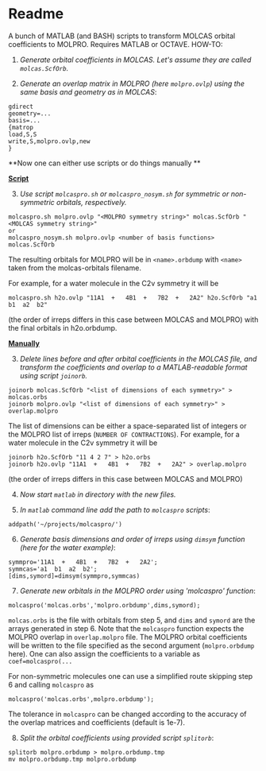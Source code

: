 # Readme

A bunch of MATLAB (and BASH) scripts to transform MOLCAS orbital coefficients to MOLPRO.
Requires MATLAB or OCTAVE.
HOW-TO:

1) *Generate orbital coefficients in MOLCAS. Let's assume they are called `molcas.ScfOrb`.*

2) *Generate an overlap matrix in MOLPRO (here `molpro.ovlp`) using the same basis and geometry as in MOLCAS*:

```
gdirect
geometry=...
basis=...
{matrop
load,S,S
write,S,molpro.ovlp,new
}
```

**Now one can either use scripts or do things manually **

<u>**Script**</u>

3) *Use script `molcaspro.sh` or `molcaspro_nosym.sh` for symmetric or non-symmetric orbitals, respectively.*
```
molcaspro.sh molpro.ovlp "<MOLPRO symmetry string>" molcas.ScfOrb "<MOLCAS symmetry string>"
or
molcaspro_nosym.sh molpro.ovlp <number of basis functions> molcas.ScfOrb
```
The resulting orbitals for MOLPRO will be in `<name>.orbdump` with `<name>` taken from the molcas-orbitals filename.

For example, for a water molecule in the C2v symmetry it will be
```
molcaspro.sh h2o.ovlp "11A1  +   4B1  +   7B2  +   2A2" h2o.ScfOrb "a1  b1  a2  b2"
```
(the order of irreps differs in this case between MOLCAS and MOLPRO) with the final orbitals in h2o.orbdump.

<u>**Manually**</u>

3) *Delete lines before and after orbital coefficients in the MOLCAS file, and transform the coefficients and overlap to a MATLAB-readable format using script `joinorb`.*
```
joinorb molcas.ScfOrb "<list of dimensions of each symmetry>" > molcas.orbs
joinorb molpro.ovlp "<list of dimensions of each symmetry>" > overlap.molpro
```

The list of dimensions can be either a space-separated list of integers or the MOLPRO list of irreps (`NUMBER OF CONTRACTIONS`).
For example, for a water molecule in the C2v symmetry it will be

```
joinorb h2o.ScfOrb "11 4 2 7" > h2o.orbs
joinorb h2o.ovlp "11A1  +   4B1  +   7B2  +   2A2" > overlap.molpro
```

(the order of irreps differs in this case between MOLCAS and MOLPRO)

4) *Now start `matlab` in directory with the new files.*

5) *In `matlab` command line add the path to `molcaspro` scripts*:

```
addpath('~/projects/molcaspro/')
```

6) *Generate basis dimensions and order of irreps using `dimsym` function (here for the water example)*:

```
symmpro='11A1  +   4B1  +   7B2  +   2A2';
symmcas='a1  b1  a2  b2';
[dims,symord]=dimsym(symmpro,symmcas)
```

7) *Generate new orbitals in the MOLPRO order using 'molcaspro' function*:

```
molcaspro('molcas.orbs','molpro.orbdump',dims,symord);
```

`molcas.orbs` is the file with orbitals from step 5, and `dims` and `symord` are the arrays generated in step 6. Note that the `molcaspro` function expects the MOLPRO overlap in `overlap.molpro` file.
The MOLPRO orbital coefficients will be written to the file specified as the second argument (`molpro.orbdump` here).
One can also assign the coefficients to a variable as `coef=molcaspro(...`

For non-symmetric molecules one can use a simplified route skipping step 6 and calling `molcaspro` as
```
molcaspro('molcas.orbs',molpro.orbdump');
```

The tolerance in `molcaspro` can be changed according to the accuracy of the overlap matrices and coefficients (default is 1e-7).

8) *Split the orbital coefficients using provided script `splitorb`*:
```
splitorb molpro.orbdump > molpro.orbdump.tmp
mv molpro.orbdump.tmp molpro.orbdump
```

